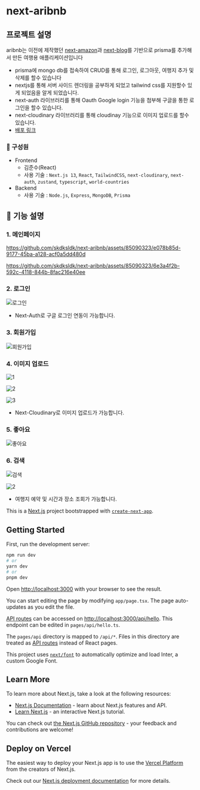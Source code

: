 # next-aribnb

## 프로젝트 설명
aribnb는 이전에 제작했던  [next-amazon](https://github.com/skdksldk/next-amazon)과  [next-blog](https://github.com/skdksldk/nextblog)를 기반으로 prisma를 추가해서 만든 여행용 애플리케이션입니다
- prisma에 mongo db를 접속하여 CRUD를 통해 로그인, 로그아웃, 여행지 추가 및 삭제를 할수 있습니다
- nextjs를 통해 서버 사이드 렌더링을 공부하게 되었고 tailwind css를 지원할수 있게 되었음을 알게 되었습니다.
- next-auth 라이브러리를 통해 Oauth Google login 기능을 첨부해 구글을 통한 로그인을 할수 있습니다.
- next-cloudinary 라이브러리를 통해 cloudinay 기능으로 이미지 업로드를 할수 있습니다.
- [배포 링크](https://nextaribnb.vercel.app/)

### 🏃 구성원
- Frontend<br/>
  - 김준수(React)
  - 사용 기술 : `Next.js 13`, `React`, `TailwindCSS`, `next-cloudinary`, `next-auth`, `zustand`, `typescript`, `world-countries`
- Backend<br/>
  - 사용 기술 : `Node.js`, `Express`, `MongoDB`, `Prisma`
 
## 🔎 기능 설명

### 1. 메인페이지

https://github.com/skdksldk/next-aribnb/assets/85090323/e078b85d-9177-45ba-a128-acf0a5dd480d


https://github.com/skdksldk/next-aribnb/assets/85090323/6e3a4f2b-592c-4118-844b-8fac216e40ee


### 2. 로그인

![로그인](https://github.com/skdksldk/next-aribnb/assets/85090323/a62a4036-6f51-4b5e-8915-63789351f808)

- Next-Auth로 구글 로그인 연동이 가능합니다.

### 3. 회원가입

![회원가입](https://github.com/skdksldk/next-aribnb/assets/85090323/573dfca4-ffde-4398-bbae-d6c5d1c1a84a)

### 4. 이미지 업로드

![1](https://github.com/skdksldk/next-aribnb/assets/85090323/444dea41-0fe6-43aa-b7b2-c7198eb6a9b7)

![2](https://github.com/skdksldk/next-aribnb/assets/85090323/994d8da8-8a72-4da1-a651-04684788b7ab)

![3](https://github.com/skdksldk/next-aribnb/assets/85090323/c997709c-a804-4920-964e-e159c43a8342)

- Next-Cloudinary로 이미지 업로드가 가능합니다.

### 5. 좋아요

![좋아요](https://github.com/skdksldk/next-aribnb/assets/85090323/c0edad06-4620-4a50-9e92-4932a171661f)

### 6. 검색

![검색](https://github.com/skdksldk/next-aribnb/assets/85090323/d9f78264-f6b0-438f-b68c-09742965391c)

![2](https://github.com/skdksldk/next-aribnb/assets/85090323/30dddfa7-41fb-43c1-be2c-ba0eda3d32a5)

- 여행지 예약 및 시간과 장소 조회가 가능합니다.


This is a [Next.js](https://nextjs.org/) project bootstrapped with [`create-next-app`](https://github.com/vercel/next.js/tree/canary/packages/create-next-app).

## Getting Started

First, run the development server:

```bash
npm run dev
# or
yarn dev
# or
pnpm dev
```

Open [http://localhost:3000](http://localhost:3000) with your browser to see the result.

You can start editing the page by modifying `app/page.tsx`. The page auto-updates as you edit the file.

[API routes](https://nextjs.org/docs/api-routes/introduction) can be accessed on [http://localhost:3000/api/hello](http://localhost:3000/api/hello). This endpoint can be edited in `pages/api/hello.ts`.

The `pages/api` directory is mapped to `/api/*`. Files in this directory are treated as [API routes](https://nextjs.org/docs/api-routes/introduction) instead of React pages.

This project uses [`next/font`](https://nextjs.org/docs/basic-features/font-optimization) to automatically optimize and load Inter, a custom Google Font.

## Learn More

To learn more about Next.js, take a look at the following resources:

- [Next.js Documentation](https://nextjs.org/docs) - learn about Next.js features and API.
- [Learn Next.js](https://nextjs.org/learn) - an interactive Next.js tutorial.

You can check out [the Next.js GitHub repository](https://github.com/vercel/next.js/) - your feedback and contributions are welcome!

## Deploy on Vercel

The easiest way to deploy your Next.js app is to use the [Vercel Platform](https://vercel.com/new?utm_medium=default-template&filter=next.js&utm_source=create-next-app&utm_campaign=create-next-app-readme) from the creators of Next.js.

Check out our [Next.js deployment documentation](https://nextjs.org/docs/deployment) for more details.
